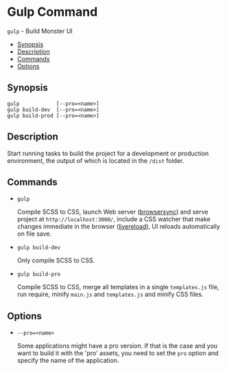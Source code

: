 # Gulp Command

`gulp` - Build Monster UI

* [Synopsis](#synopsis)
* [Description](#description)
* [Commands](#comamnds)
* [Options](#Options)

## Synopsis

```
gulp            [--pro=<name>]
gulp build-dev  [--pro=<name>]
gulp build-prod [--pro=<name>]
```

## Description

Start running tasks to build the project for a development or production environment, the output of which is located in the `/dist` folder.

## Commands

* `gulp`

    Compile SCSS to CSS, launch Web server ([browsersync](https://www.npmjs.com/package/browser-sync)) and serve project at `http://localhost:3000/`, include a CSS watcher that make changes immediate in the browser ([livereload](https://www.npmjs.com/package/gulp-livereload)), UI reloads automatically on file save.

* `gulp build-dev`

  Only compile SCSS to CSS.

* `gulp build-pro`

  Compile SCSS to CSS, merge all templates in a single `templates.js` file, run require, minify `main.js` and `templates.js` and minify CSS files.

## Options

* `--pro=<name>`

  Some applications might have a pro version. If that is the case and you want to build it with the 'pro' assets, you need to set the `pro` option and specify the name of the application.
